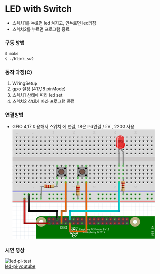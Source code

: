# LED with Switch
- 스위치1를 누르면 led 켜지고, 안누르면 led꺼짐
- 스위치2를 누르면 프로그램 종료
### 구동 방법
```sh
$ make
$ ./blink_sw2
```

### 동작 과정(C)
1. WiringSetup
2. gpio 설정 (4,17,18 pinMode)
3. 스위치1 상태에 따라 led set
4. 스위치2 상태에 따라 프로그램 종료

### 연결방법
- GPIO 4,17 이용해서 스위치 에 연결, 18은 led연결  /  5V , 220Ω 사용<br>
![led-pi](./pi_image.png)
 
### 시연 영상
![led-pi-test](./pi_test.gif)<br>
[led-pi-youtube](https://youtu.be/URrUO2BVo5E)